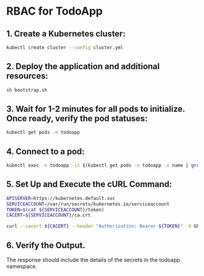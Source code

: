 # RBAC for TodoApp

## 1. Create a Kubernetes cluster:
```bash
kubectl create cluster --config cluster.yml
```

## 2. Deploy the application and additional resources:
```bash
sh bootstrap.sh
```

## 3. Wait for 1-2 minutes for all pods to initialize. Once ready, verify the pod statuses:
```bash
kubectl get pods -n todoapp
```

## 4. Connect to a pod:
```bash
kubectl exec -n todoapp -it $(kubectl get pods -n todoapp -o name | grep todoapp | cut -d/ -f2) -- sh
```

## 5. Set Up and Execute the cURL Command:
```bash
APISERVER=https://kubernetes.default.svc
SERVICEACCOUNT=/var/run/secrets/kubernetes.io/serviceaccount
TOKEN=$(cat ${SERVICEACCOUNT}/token)
CACERT=${SERVICEACCOUNT}/ca.crt

curl --cacert ${CACERT} --header "Authorization: Bearer ${TOKEN}" -X GET ${APISERVER}/api/v1/namespaces/todoapp/secrets
```

## 6. Verify the Output.
The response should include the details of the secrets in the todoapp namespace.
